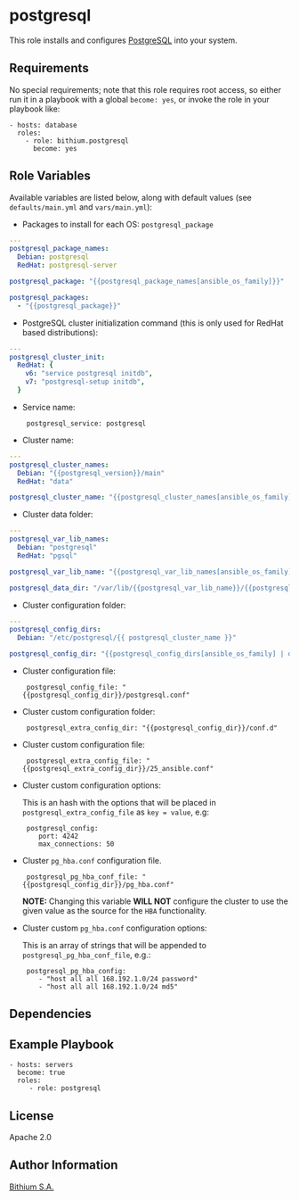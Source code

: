 postgresql
==========

This role installs and configures [PostgreSQL](https://postgresql.org/) into your system.

Requirements
------------

No special requirements; note that this role requires root access, so either run it in a playbook with a global `become: yes`, or invoke the role in your playbook like:

    - hosts: database
      roles:
        - role: bithium.postgresql
          become: yes

Role Variables
--------------

Available variables are listed below, along with default values (see `defaults/main.yml` and `vars/main.yml`):

 * Packages to install for each OS: `postgresql_package`

```yaml
---
postgresql_package_names:
  Debian: postgresql
  RedHat: postgresql-server

postgresql_package: "{{postgresql_package_names[ansible_os_family]}}"

postgresql_packages:
  - "{{postgresql_package}}"
```

 * PostgreSQL cluster initialization command (this is only used for RedHat based distributions):

```yaml
---
postgresql_cluster_init:
  RedHat: {
    v6: "service postgresql initdb",
    v7: "postgresql-setup initdb",
  }
```

 * Service name:

        postgresql_service: postgresql

 * Cluster name:

```yaml
---
postgresql_cluster_names:
  Debian: "{{postgresql_version}}/main"
  RedHat: "data"

postgresql_cluster_name: "{{postgresql_cluster_names[ansible_os_family]}}"
```

 * Cluster data folder:

```yaml
---
postgresql_var_lib_names:
  Debian: "postgresql"
  RedHat: "pgsql"

postgresql_var_lib_name: "{{postgresql_var_lib_names[ansible_os_family]}}"

postgresql_data_dir: "/var/lib/{{postgresql_var_lib_name}}/{{postgresql_cluster_name}}"
```

 * Cluster configuration folder:

```yaml
---
postgresql_config_dirs:
  Debian: "/etc/postgresql/{{ postgresql_cluster_name }}"

postgresql_config_dir: "{{postgresql_config_dirs[ansible_os_family] | default(postgresql_data_dir)}}"
```

 * Cluster configuration file:

        postgresql_config_file: "{{postgresql_config_dir}}/postgresql.conf"

 * Cluster custom configuration folder:

        postgresql_extra_config_dir: "{{postgresql_config_dir}}/conf.d"

 * Cluster custom configuration file:

        postgresql_extra_config_file: "{{postgresql_extra_config_dir}}/25_ansible.conf"

 * Cluster custom configuration options:

   This is an hash with the options that will be placed in `postgresql_extra_config_file` as `key = value`, e.g:

        postgresql_config:
           port: 4242
           max_connections: 50

 * Cluster `pg_hba.conf` configuration file.

        postgresql_pg_hba_conf_file: "{{postgresql_config_dir}}/pg_hba.conf"

   **NOTE:** Changing this variable **WILL NOT** configure the cluster to use the given value as the
   source for the `HBA` functionality.

 * Cluster custom `pg_hba.conf` configuration options:

   This is an array of strings that will be appended to `postgresql_pg_hba_conf_file`, e.g.:

        postgresql_pg_hba_config:
           - "host all all 168.192.1.0/24 password"
           - "host all all 168.192.1.0/24 md5"

Dependencies
------------

Example Playbook
----------------

    - hosts: servers
      become: true
      roles:
         - role: postgresql

License
-------

Apache 2.0

Author Information
------------------

[Bithium S.A.](https://www.bithium.com/)
